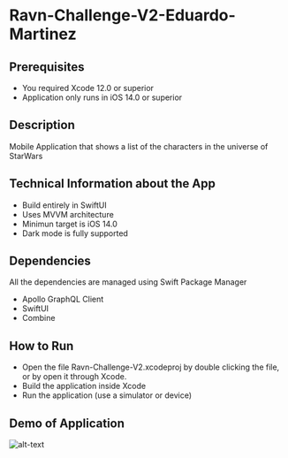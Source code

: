 # Ravn-Challenge-V2-Eduardo-Martinez

## Prerequisites

- You required Xcode 12.0 or superior
- Application only runs in iOS 14.0 or superior

## Description

Mobile Application that shows a list of the characters in the universe of StarWars

## Technical Information about the App

- Build entirely in SwiftUI
- Uses MVVM architecture
- Minimun target is iOS 14.0
- Dark mode is fully supported

## Dependencies

All the dependencies are managed using Swift Package Manager

- Apollo GraphQL Client
- SwiftUI
- Combine

## How to Run

- Open the file Ravn-Challenge-V2.xcodeproj by double clicking the file, or by open it through Xcode.
- Build the application inside Xcode
- Run the application (use a simulator or device)

## Demo of Application

![alt-text](demo.gif)
